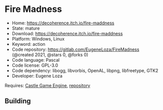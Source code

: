 # Fire Madness

- Home: https://decoherence.itch.io/fire-maddness
- State: mature
- Download: https://decoherence.itch.io/fire-maddness
- Platform: Windows, Linux
- Keyword: action
- Code repository: https://gitlab.com/EugeneLoza/FireMadness (@created 2021, @stars 0, @forks 0)
- Code language: Pascal
- Code license: GPL-3.0
- Code dependency: libogg, libvorbis, OpenAL, libpng, libfreetype, GTK2
- Developer: Eugene Loza

Requires: [Castle Game Engine](https://castle-engine.io/index.php), [repository](https://github.com/castle-engine/castle-engine)

## Building

